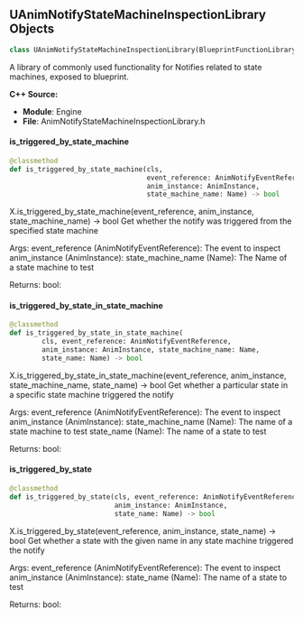 ## UAnimNotifyStateMachineInspectionLibrary Objects

```python
class UAnimNotifyStateMachineInspectionLibrary(BlueprintFunctionLibrary)
```

A library of commonly used functionality for Notifies related to state machines, exposed to blueprint.

**C++ Source:**

- **Module**: Engine
- **File**: AnimNotifyStateMachineInspectionLibrary.h

<a id="unreal.UAnimNotifyStateMachineInspectionLibrary.is_triggered_by_state_machine"></a>

#### is_triggered_by_state_machine

```python
@classmethod
def is_triggered_by_state_machine(cls,
                                  event_reference: AnimNotifyEventReference,
                                  anim_instance: AnimInstance,
                                  state_machine_name: Name) -> bool
```

X.is_triggered_by_state_machine(event_reference, anim_instance, state_machine_name) -> bool
Get whether the notify was triggered from the specified state machine

Args:
    event_reference (AnimNotifyEventReference): The event to inspect
    anim_instance (AnimInstance): 
    state_machine_name (Name): The Name of a state machine to test

Returns:
    bool:

<a id="unreal.UAnimNotifyStateMachineInspectionLibrary.is_triggered_by_state_in_state_machine"></a>

#### is_triggered_by_state_in_state_machine

```python
@classmethod
def is_triggered_by_state_in_state_machine(
        cls, event_reference: AnimNotifyEventReference,
        anim_instance: AnimInstance, state_machine_name: Name,
        state_name: Name) -> bool
```

X.is_triggered_by_state_in_state_machine(event_reference, anim_instance, state_machine_name, state_name) -> bool
Get whether a particular state in a specific state machine triggered the notify

Args:
    event_reference (AnimNotifyEventReference): The event to inspect
    anim_instance (AnimInstance): 
    state_machine_name (Name): The name of a state machine to test
    state_name (Name): The name of a state to test

Returns:
    bool:

<a id="unreal.UAnimNotifyStateMachineInspectionLibrary.is_triggered_by_state"></a>

#### is_triggered_by_state

```python
@classmethod
def is_triggered_by_state(cls, event_reference: AnimNotifyEventReference,
                          anim_instance: AnimInstance,
                          state_name: Name) -> bool
```

X.is_triggered_by_state(event_reference, anim_instance, state_name) -> bool
Get whether a state with the given name in any state machine triggered the notify

Args:
    event_reference (AnimNotifyEventReference): The event to inspect
    anim_instance (AnimInstance): 
    state_name (Name): The name of a state to test

Returns:
    bool:

<a id="unreal.AnimNotifyState_DisableRootMotion"></a>